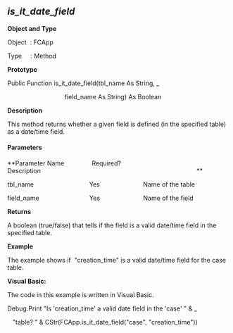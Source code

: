 _is_it_date_field_
--------------------

**Object and Type**

Object  : FCApp

Type     : Method

**Prototype**

Public Function is_it_date_field(tbl_name As String, _

                                 field_name As String) As Boolean

**Description**

This method returns whether a given field is defined (in the specified table) as a date/time field.

#### Parameters
**Parameter Name                Required?             Description                                                                                          **

tbl_name                                Yes                         Name of the table

field_name                             Yes                         Name of the field

**Returns**

A boolean (true/false) that tells if the field is a valid date/time field in the specified table.

**Example**

The example shows if  "creation_time" is a valid date/time field for the case table.

**Visual Basic:**

The code in this example is written in Visual Basic.

Debug.Print "Is 'creation_time' a valid date field in the 'case' " & _

   "table? " & CStr(FCApp.is_it_date_field("case", "creation_time"))